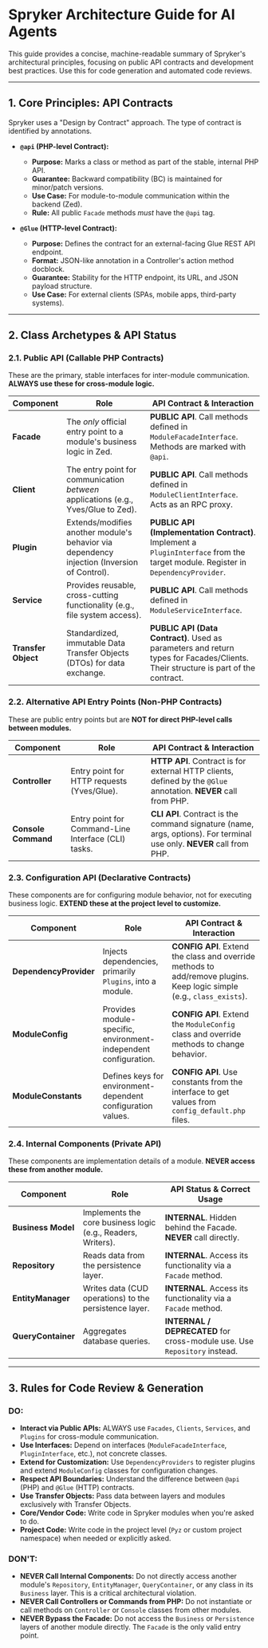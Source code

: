 # Spryker Architecture Guide for AI Agents

This guide provides a concise, machine-readable summary of Spryker's architectural principles, focusing on public API contracts and development best practices. Use this for code generation and automated code reviews.

---

## 1. Core Principles: API Contracts

Spryker uses a "Design by Contract" approach. The type of contract is identified by annotations.

- **`@api` (PHP-level Contract):**
    - **Purpose:** Marks a class or method as part of the stable, internal PHP API.
    - **Guarantee:** Backward compatibility (BC) is maintained for minor/patch versions.
    - **Use Case:** For module-to-module communication within the backend (Zed).
    - **Rule:** All public `Facade` methods *must* have the `@api` tag.

- **`@Glue` (HTTP-level Contract):**
    - **Purpose:** Defines the contract for an external-facing Glue REST API endpoint.
    - **Format:** JSON-like annotation in a Controller's action method docblock.
    - **Guarantee:** Stability for the HTTP endpoint, its URL, and JSON payload structure.
    - **Use Case:** For external clients (SPAs, mobile apps, third-party systems).

---

## 2. Class Archetypes & API Status

### 2.1. Public API (Callable PHP Contracts)

These are the primary, stable interfaces for inter-module communication. **ALWAYS use these for cross-module logic.**

| Component | Role | API Contract & Interaction |
|---|---|---|
| **Facade** | The *only* official entry point to a module's business logic in Zed. | **PUBLIC API**. Call methods defined in `ModuleFacadeInterface`. Methods are marked with `@api`. |
| **Client** | The entry point for communication *between* applications (e.g., Yves/Glue to Zed). | **PUBLIC API**. Call methods defined in `ModuleClientInterface`. Acts as an RPC proxy. |
| **Plugin** | Extends/modifies another module's behavior via dependency injection (Inversion of Control). | **PUBLIC API (Implementation Contract)**. Implement a `PluginInterface` from the target module. Register in `DependencyProvider`. |
| **Service** | Provides reusable, cross-cutting functionality (e.g., file system access). | **PUBLIC API**. Call methods defined in `ModuleServiceInterface`. |
| **Transfer Object** | Standardized, immutable Data Transfer Objects (DTOs) for data exchange. | **PUBLIC API (Data Contract)**. Used as parameters and return types for Facades/Clients. Their structure is part of the contract. |

### 2.2. Alternative API Entry Points (Non-PHP Contracts)

These are public entry points but are **NOT for direct PHP-level calls between modules.**

| Component | Role | API Contract & Interaction |
|---|---|---|
| **Controller** | Entry point for HTTP requests (Yves/Glue). | **HTTP API**. Contract is for external HTTP clients, defined by the `@Glue` annotation. **NEVER** call from PHP. |
| **Console Command** | Entry point for Command-Line Interface (CLI) tasks. | **CLI API**. Contract is the command signature (name, args, options). For terminal use only. **NEVER** call from PHP. |

### 2.3. Configuration API (Declarative Contracts)

These components are for configuring module behavior, not for executing business logic. **EXTEND these at the project level to customize.**

| Component | Role | API Contract & Interaction |
|---|---|---|
| **DependencyProvider** | Injects dependencies, primarily `Plugins`, into a module. | **CONFIG API**. Extend the class and override methods to add/remove plugins. Keep logic simple (e.g., `class_exists`). |
| **ModuleConfig** | Provides module-specific, environment-independent configuration. | **CONFIG API**. Extend the `ModuleConfig` class and override methods to change behavior. |
| **ModuleConstants** | Defines keys for environment-dependent configuration values. | **CONFIG API**. Use constants from the interface to get values from `config_default.php` files. |

### 2.4. Internal Components (Private API)

These components are implementation details of a module. **NEVER access these from another module.**

| Component | Role | API Status & Correct Usage |
|---|---|---|
| **Business Model** | Implements the core business logic (e.g., Readers, Writers). | **INTERNAL**. Hidden behind the Facade. **NEVER** call directly. |
| **Repository** | Reads data from the persistence layer. | **INTERNAL**. Access its functionality via a `Facade` method. |
| **EntityManager** | Writes data (CUD operations) to the persistence layer. | **INTERNAL**. Access its functionality via a `Facade` method. |
| **QueryContainer** | Aggregates database queries. | **INTERNAL / DEPRECATED** for cross-module use. Use `Repository` instead. |

---

## 3. Rules for Code Review & Generation

### DO:
- **Interact via Public APIs:** ALWAYS use `Facades`, `Clients`, `Services`, and `Plugins` for cross-module communication.
- **Use Interfaces:** Depend on interfaces (`ModuleFacadeInterface`, `PluginInterface`, etc.), not concrete classes.
- **Extend for Customization:** Use `DependencyProviders` to register plugins and extend `ModuleConfig` classes for configuration changes.
- **Respect API Boundaries:** Understand the difference between `@api` (PHP) and `@Glue` (HTTP) contracts.
- **Use Transfer Objects:** Pass data between layers and modules exclusively with Transfer Objects.
- **Core/Vendor Code:** Write code in Spryker modules when you're asked to do.
- **Project Code:** Write code in the project level (`Pyz` or custom project namespace) when needed or explicitly asked.

### DON'T:
- **NEVER Call Internal Components:** Do not directly access another module's `Repository`, `EntityManager`, `QueryContainer`, or any class in its `Business` layer. This is a critical architectural violation.
- **NEVER Call Controllers or Commands from PHP:** Do not instantiate or call methods on `Controller` or `Console` classes from other modules.
- **NEVER Bypass the Facade:** Do not access the `Business` or `Persistence` layers of another module directly. The `Facade` is the only valid entry point.
